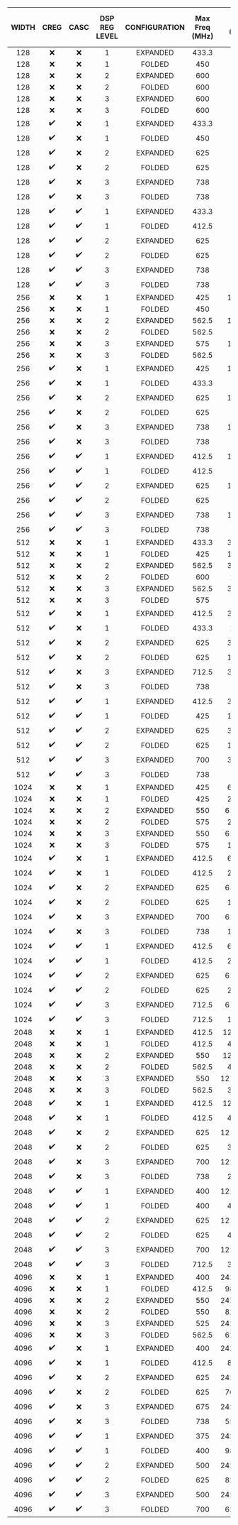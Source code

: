 | WIDTH | CREG 				 | CASC    			  | DSP REG LEVEL | CONFIGURATION  | Max Freq (MHz) | Resource (DSP/LUT/FF) | First/Next MM Latency (cc) | First MM time (u s)    | Throughput (10^6.MM/s)   |
|:-----:|:------------------:|:------------------:|:-------------:|:--------------:|:--------------:|:---------------------:|:--------------------------:|:----------------------:|:------------------------:|
| 128	| :x:				 | :x:				  |	1			  |	EXPANDED       | 433.3			| 8/597/1205			|		53/18				 |		0.1223			  |		24.07				 |
| 128	| :x:				 | :x:				  |	1			  |	FOLDED		   | 450			| 4/346/660				|		53/53				 |		0.1178			  |		8.491				 |
| 128	| :x:				 | :x:				  |	2			  |	EXPANDED	   | 600			| 8/604/1433			|		61/19				 |		0.1017			  |		31.58				 |
| 128	| :x:				 | :x:				  |	2			  |	FOLDED  	   | 600			| 4/362/757				|		61/61				 |		0.1017			  |		9.836				 |
| 128	| :x:				 | :x:				  |	3			  |	EXPANDED	   | 600			| 8/757/1451			|		76/20				 |		0.1267			  |		30					 |
| 128	| :x:				 | :x:				  |	3			  |	FOLDED  	   | 600			| 3/343/614				|		76/76				 |		0.1267			  |		7.895				 |
| 128	| :heavy_check_mark: | :x:				  |	1			  |	EXPANDED	   | 433.3			| 8/597/905				|		60/18				 |		0.1385			  |		24.07				 |
| 128	| :heavy_check_mark: | :x:				  |	1			  |	FOLDED  	   | 450			| 4/346/483				|		60/60				 |		0.1333			  |		7.500				 |
| 128	| :heavy_check_mark: | :x:				  |	2			  |	EXPANDED       | 625			| 8/867/1601			|		68/19				 |		0.1088			  |		32.89				 |
| 128	| :heavy_check_mark: | :x:				  |	2			  |	FOLDED  	   | 625			| 3/370/688				|		68/68				 |		0.1088			  |		9.191				 |
| 128	| :heavy_check_mark: | :x:				  |	3			  |	EXPANDED	   | 738			| 8/746/1633			|		83/20				 |		0.1125			  |		36.90				 |
| 128	| :heavy_check_mark: | :x:				  |	3			  |	FOLDED  	   | 738			| 3/342/646				|		83/83				 |		0.1125			  |		8.892				 |
| 128	| :heavy_check_mark: | :heavy_check_mark: |	1			  |	EXPANDED       | 433.3			| 8/677/1031			|		53/18				 |		0.1223			  |		24.07				 |
| 128	| :heavy_check_mark: | :heavy_check_mark: |	1			  |	FOLDED  	   | 412.5			| 4/371/572				|		55/55				 |		0.1333			  |		7.500 				 |
| 128	| :heavy_check_mark: | :heavy_check_mark: |	2			  |	EXPANDED       | 625			| 8/750/1523			|		61/19				 |		0.09760			  |		32.89				 |
| 128	| :heavy_check_mark: | :heavy_check_mark: |	2			  |	FOLDED  	   | 625			| 4/448/863				|		63/63				 |		0.1008			  |		9.921				 |
| 128	| :heavy_check_mark: | :heavy_check_mark: |	3			  |	EXPANDED	   | 738			| 8/818/1916			|		76/20				 |		0.1030			  |		36.90				 |
| 128	| :heavy_check_mark: | :heavy_check_mark: |	3			  |	FOLDED  	   | 738			| 3/356/787				|		79/79				 |		0.1070			  |		9.342				 |
| 256	| :x:				 | :x:				  |	1			  |	EXPANDED	   | 425			| 16/1221/2337			|		109/34				 |		0.2565			  |		12.50				 |
| 256	| :x: 				 | :x:				  |	1			  |	FOLDED  	   | 450			| 7/581/1100			|		109/109				 |		0.2422			  |		4.128				 |
| 256	| :x: 				 | :x:				  |	2			  |	EXPANDED       | 562.5			| 16/1229/2833			|		125/35				 |		0.2222			  |		16.07				 |
| 256	| :x: 				 | :x:				  |	2			  |	FOLDED  	   | 562.5			| 6/509/1104			|		125/125				 |		0.2222			  |		4.500				 |
| 256	| :x: 			   	 | :x:				  |	3			  |	EXPANDED	   | 575			| 16/1533/3080			|		156/36				 |		0.2713			  |		15.97				 |
| 256	| :x:				 | :x:				  |	3			  |	FOLDED  	   | 562.5			| 5/533/927				|		156/156				 |		0.2773			  |		3.606				 |
| 256	| :heavy_check_mark: | :x:				  |	1			  |	EXPANDED	   | 425			| 16/1221/1875			|		124/34				 |		0.2918			  |		12.50				 |
| 256	| :heavy_check_mark: | :x:				  |	1			  |	FOLDED  	   | 433.3			| 6/503/744				|		124/124				 |		0.2862			  |		3.495				 |
| 256	| :heavy_check_mark: | :x:				  |	2			  |	EXPANDED       | 625			| 16/1759/3413			|		140/35				 |		0.2240			  |		17.86				 |
| 256	| :heavy_check_mark: | :x:				  |	2			  |	FOLDED  	   | 625			| 6/705/1309			|		140/140				 |		0.2240			  |		4.464				 |
| 256	| :heavy_check_mark: | :x:				  |	3			  |	EXPANDED	   | 738			| 16/1523/3288			|		171/36				 |		0.2317			  |		20.50				 |
| 256	| :heavy_check_mark: | :x:				  |	3			  |	FOLDED  	   | 738			| 5/538/1139			|		171/171				 |		0.2317			  |		4.316				 |
| 256	| :heavy_check_mark: | :heavy_check_mark: |	1			  |	EXPANDED       | 412.5			| 16/1364/1870			|		109/34				 |		0.2642			  |		12.13				 |
| 256	| :heavy_check_mark: | :heavy_check_mark: |	1			  |	FOLDED  	   | 412.5			| 7/630/870				|		112/112				 |		0.2715			  |		3.683				 |
| 256	| :heavy_check_mark: | :heavy_check_mark: |	2			  |	EXPANDED       | 625			| 16/1510/2915			|		125/35				 |		0.2000			  |		17.86				 |
| 256	| :heavy_check_mark: | :heavy_check_mark: |	2			  |	FOLDED  	   | 625			| 6/638/1261			|		128/128				 |		0.2048			  |		4.883				 |
| 256	| :heavy_check_mark: | :heavy_check_mark: |	3			  |	EXPANDED	   | 738			| 16/1643/3815			|		156/36				 |		0.2114			  |		20.50				 |
| 256	| :heavy_check_mark: | :heavy_check_mark: |	3			  |	FOLDED  	   | 738			| 5/569/1315			|		160/160				 |		0.2168			  |		4.613				 |
| 512	| :x:				 | :x:				  |	1			  |	EXPANDED       | 433.3			| 31/2391/4534			|		214/64				 |		0.4938			  |		6.771				 |
| 512	| :x:				 | :x:				  |	1			  |	FOLDED		   | 425			| 13/1048/1974			|		214/214				 |		0.5035			  |		1.986				 |
| 512	| :x:				 | :x:				  |	2			  |	EXPANDED	   | 562.5			| 31/2401/5530			|		245/65				 |		0.4356			  |		8.654				 |
| 512	| :x:				 | :x:				  |	2			  |	FOLDED  	   | 600			| 11/899/2014			|		245/245				 |		0.4083			  |		2.449				 |
| 512	| :x:				 | :x:				  |	3			  |	EXPANDED	   | 562.5			| 31/2978/5877			|		306/66				 |		0.5440			  |		8.523				 |
| 512	| :x:				 | :x:				  |	3			  |	FOLDED  	   | 575			| 9/928/1677			|		306/306				 |		0.5322			  |		1.879				 |
| 512	| :heavy_check_mark: | :x:				  |	1			  |	EXPANDED	   | 412.5			| 31/2392/3486			|		244/64				 |		0.5915			  |		6.445				 |
| 512	| :heavy_check_mark: | :x:				  |	1			  |	FOLDED  	   | 433.3			| 11/892/1351			|		244/244				 |		0.5631			  |		1.776				 |
| 512	| :heavy_check_mark: | :x:				  |	2			  |	EXPANDED       | 625			| 31/3438/6606			|		275/65				 |		0.4400			  |		9.615				 |
| 512	| :heavy_check_mark: | :x:				  |	2			  |	FOLDED  	   | 625			| 10/1152/2202			|		275/275				 |		0.4400			  |		2.273				 |
| 512	| :heavy_check_mark: | :x:				  |	3			  |	EXPANDED	   | 712.5			| 31/2994/6185			|		336/66				 |		0.4716			  |		10.80				 |
| 512	| :heavy_check_mark: | :x:				  |	3			  |	FOLDED  	   | 738			| 8/819/1695			|		336/336				 |		0.4553			  |		2.196				 |
| 512	| :heavy_check_mark: | :heavy_check_mark: |	1			  |	EXPANDED       | 412.5			| 31/2665/3511			|		214/64				 |		0.5188			  |		6.445				 |
| 512	| :heavy_check_mark: | :heavy_check_mark: |	1			  |	FOLDED  	   | 425			| 13/1148/1610			|		217/217				 |		0.5106			  |		1.959				 |
| 512	| :heavy_check_mark: | :heavy_check_mark: |	2			  |	EXPANDED       | 625			| 31/2941/6014			|		245/65				 |		0.3920			  |		9.615				 |
| 512	| :heavy_check_mark: | :heavy_check_mark: |	2			  |	FOLDED  	   | 625			| 11/1096/2239			|		248/248				 |		0.3968			  |		2.520				 |
| 512	| :heavy_check_mark: | :heavy_check_mark: |	3			  |	EXPANDED	   | 700			| 31/3205/7327			|		306/66				 |		0.4371			  |		10.61				 |
| 512	| :heavy_check_mark: | :heavy_check_mark: |	3			  |	FOLDED  	   | 738			| 9/996/2506			|		310/310				 |		0.4201			  |		2.381				 |
| 1024	| :x:				 | :x:				  |	1			  |	EXPANDED       | 425			| 61/4731/8912			|		424/124				 |		0.9976			  |		3.427				 |
| 1024	| :x:				 | :x:				  |	1			  |	FOLDED		   | 425			| 25/1985/3757			|		424/424				 |		0.9976			  |		1.002				 |
| 1024	| :x:				 | :x:				  |	2			  |	EXPANDED	   | 550			| 61/4743/10933			|		485/125				 |		0.8818			  |		4.400				 |
| 1024	| :x:				 | :x:				  |	2			  |	FOLDED  	   | 575			| 21/1722/3794			|		485/485				 |		0.8435			  |		1.186				 |
| 1024	| :x:				 | :x:				  |	3			  |	EXPANDED	   | 550			| 61/5924/10659			|		606/126				 |		1.102			  |		4.365				 |
| 1024	| :x:				 | :x:				  |	3			  |	FOLDED  	   | 575			| 16/1635/2917			|		606/606				 |		1.054			  |		0.9488				 |
| 1024	| :heavy_check_mark: | :x:				  |	1			  |	EXPANDED	   | 412.5			| 61/4731/6876			|		484/124				 |		1.173			  |		3.327				 |
| 1024	| :heavy_check_mark: | :x:				  |	1			  |	FOLDED  	   | 412.5			| 21/1672/2449			|		484/484				 |		1.173			  |		0.8522				 |
| 1024	| :heavy_check_mark: | :x:				  |	2			  |	EXPANDED       | 625			| 61/6786/11820			|		545/125				 |		0.8720			  |		5.000				 |
| 1024	| :heavy_check_mark: | :x:				  |	2			  |	FOLDED  	   | 625			| 18/2048/3834			|		545/545				 |		0.8720			  |		1.147				 |
| 1024	| :heavy_check_mark: | :x:				  |	3			  |	EXPANDED	   | 700			| 61/5843/12302			|		667/126				 |		0.9529			  |		5.556				 |
| 1024	| :heavy_check_mark: | :x:				  |	3			  |	FOLDED  	   | 738			| 15/1507/3075			|		667/667				 |		0.9038			  |		1.106				 |
| 1024	| :heavy_check_mark: | :heavy_check_mark: |	1			  |	EXPANDED       | 412.5			| 61/5258/6950			|		424/124				 |		1.028			  |		3.327				 |
| 1024	| :heavy_check_mark: | :heavy_check_mark: |	1			  |	FOLDED  	   | 412.5			| 25/2194/3061			|		427/427				 |		1.035			  |		0.9660				 |
| 1024	| :heavy_check_mark: | :heavy_check_mark: |	2			  |	EXPANDED       | 625			| 61/5790/10596			|		485/125				 |		0.7760			  |		5.000				 |
| 1024	| :heavy_check_mark: | :heavy_check_mark: |	2			  |	FOLDED  	   | 625			| 21/2046/4141			|		488/488				 |		0.7808			  |		1.281				 |
| 1024	| :heavy_check_mark: | :heavy_check_mark: |	3			  |	EXPANDED	   | 712.5			| 61/6384/15071			|		606/126				 |		0.8505			  |		5.655				 |
| 1024	| :heavy_check_mark: | :heavy_check_mark: |	3			  |	FOLDED  	   | 712.5			| 16/1716/4711			|		610/610				 |		0.8561			  |		1.168				 |
| 2048	| :x:				 | :x:				  |	1			  |	EXPANDED	   | 412.5			| 121/9411/17522		|		844/244				 |		2.046			  |		1.691				 |
| 2048	| :x:				 | :x:				  |	1			  |	FOLDED  	   | 412.5			| 49/3856/7241			|		844/844				 |		2.046			  |		0.4887				 |
| 2048	| :x: 				 | :x:				  |	2			  |	EXPANDED       | 550			| 121/9504/21729		|		966/245				 |		1.716			  |		2.245				 |
| 2048	| :x:				 | :x:				  |	2			  |	FOLDED  	   | 562.5			| 41/3255/7418			|		966/966				 |		1.717			  |		0.5823				 |
| 2048	| :x:				 | :x:				  |	3			  |	EXPANDED	   | 550			| 121/11636/20286		|		1206/246			 |		2.193			  |		2.236				 |
| 2048	| :x:				 | :x:				  |	3			  |	FOLDED  	   | 562.5			| 31/3036/5564			|		1206/1206			 |		2.144			  |		0.4664				 |
| 2048	| :heavy_check_mark: | :x:				  |	1			  |	EXPANDED	   | 412.5			| 121/9411/13402		|		964/244				 |		2.337			  |		1.691				 |
| 2048	| :heavy_check_mark: | :x:				  |	1			  |	FOLDED  	   | 412.5			| 41/3232/4690			|		964/964				 |		2.337			  |		0.4279				 |
| 2048	| :heavy_check_mark: | :x:				  |	2			  |	EXPANDED       | 625			| 121/13475/23205		|		1085/245			 |		1.736			  |		2.551				 |
| 2048	| :heavy_check_mark: | :x:				  |	2			  |	FOLDED  	   | 625			| 36/4055/7478			|		1085/1085			 |		1.736			  |		0.5760				 |
| 2048	| :heavy_check_mark: | :x:				  |	3			  |	EXPANDED	   | 700			| 121/11596/22995		|		1326/246			 |		1.894			  |		2.846				 |
| 2048	| :heavy_check_mark: | :x:				  |	3			  |	FOLDED  	   | 738			| 28/2748/5809			|		1326/1326			 |		1.797			  |		0.5567				 |
| 2048	| :heavy_check_mark: | :heavy_check_mark: |	1			  |	EXPANDED       | 400			| 121/10445/13290		|		844/244				 |		2.110			  |		1.639				 |
| 2048	| :heavy_check_mark: | :heavy_check_mark: |	1			  |	FOLDED  	   | 400			| 49/4262/5514			|		847/847				 |		2.118			  |		0.4723				 |
| 2048	| :heavy_check_mark: | :heavy_check_mark: |	2			  |	EXPANDED       | 625			| 121/11492/19781		|		966/245				 |		1.546			  |		2.551				 |
| 2048	| :heavy_check_mark: | :heavy_check_mark: |	2			  |	FOLDED  	   | 625			| 41/3948/7636			|		972/972				 |		1.552			  |		0.6430				 |
| 2048	| :heavy_check_mark: | :heavy_check_mark: |	3			  |	EXPANDED	   | 700			| 121/12580/28044		|		1206/246			 |		1.723			  |		2.846				 |
| 2048	| :heavy_check_mark: | :heavy_check_mark: |	3			  |	FOLDED  	   | 712.5			| 31/3272/8384			|		1304/1304			 |		1.830			  |		0.5464				 |
| 4096	| :x:				 | :x:				  |	1			  |	EXPANDED       | 400			| 242/18849/35004		|		1691/486			 |		4.228			  |		0.8230				 |
| 4096	| :x:				 | :x:				  |	1			  |	FOLDED		   | 412.5			| 98/7679/14249			|		1691/1691			 |		4.099			  |		0.2439				 |
| 4096	| :x:				 | :x:				  |	2			  |	EXPANDED	   | 550			| 242/18970/43515		|		1933/487			 |		3.515			  |		1.129				 |
| 4096	| :x:				 | :x:				  |	2			  |	FOLDED  	   | 550			| 82/6503/14786			|		1933/1933			 |		3.515			  |		0.2845				 |
| 4096	| :x:				 | :x:				  |	3			  |	EXPANDED	   | 525			| 242/23205/41039		|		2416/488			 |		4.602			  |		1.076				 |
| 4096	| :x:				 | :x:				  |	3			  |	FOLDED  	   | 562.5			| 62/6028/10958			|		2416/2416			 |		4.295			  |		0.2328				 |
| 4096	| :heavy_check_mark: | :x:				  |	1			  |	EXPANDED	   | 400			| 242/18849/26850		|		1932/486			 |		4.830			  |		0.8230				 |
| 4096	| :heavy_check_mark: | :x:				  |	1			  |	FOLDED  	   | 412.5			| 82/6430/9149			|		1932/1932			 |		4.684			  |		0.2135				 |
| 4096	| :heavy_check_mark: | :x:				  |	2			  |	EXPANDED       | 625			| 242/26996/44824		|		2174/487			 |		3.478			  |		1.283				 |
| 4096	| :heavy_check_mark: | :x:				  |	2			  |	FOLDED  	   | 625			| 70/7863/13884			|		2178/2178			 |		3.485			  |		0.2870				 |
| 4096	| :heavy_check_mark: | :x:				  |	3			  |	EXPANDED	   | 675			| 242/23219/41689		|		2657/488			 |		3.936			  |		1.3832				 |
| 4096	| :heavy_check_mark: | :x:				  |	3			  |	FOLDED  	   | 738			| 55/5346/11079			|		2662/2662			 |		3.607			  |		0.2772				 |
| 4096	| :heavy_check_mark: | :heavy_check_mark: |	1			  |	EXPANDED       | 375			| 242/21138/27790		|		1692/486			 |		4.512			  |		0.7716				 |
| 4096	| :heavy_check_mark: | :heavy_check_mark: |	1			  |	FOLDED  	   | 400			| 98/8496/10874			|		1694/1694			 |		4.235			  |		0.2361				 |
| 4096	| :heavy_check_mark: | :heavy_check_mark: |	2			  |	EXPANDED       | 500			| 242/23265/41335		|		2176/487			 |		4.352			  |		1.027				 |
| 4096	| :heavy_check_mark: | :heavy_check_mark: |	2			  |	FOLDED  	   | 625			| 82/7849/13774			|		2178/2178			 |		3.485			  |		0.2870				 |
| 4096	| :heavy_check_mark: | :heavy_check_mark: |	3			  |	EXPANDED	   | 500			| 242/25351/53233		|		2658/488			 |		5.316			  |		1.025				 |
| 4096	| :heavy_check_mark: | :heavy_check_mark: |	3			  |	FOLDED  	   | 700			| 62/6604/15568			|		2660/2660			 |		3.800			  |		0.2632				 |
